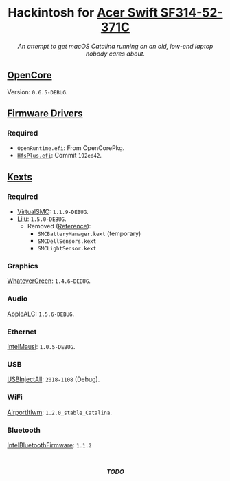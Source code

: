 <!-- markdownlint-disable MD024 MD033 -->

<div align="center">

# Hackintosh for [Acer Swift SF314-52-371C][snlookup]

_An attempt to get macOS Catalina running on an old, low-end laptop nobody cares about._

</div>

## [OpenCore][opencore]

Version: `0.6.5-DEBUG`.

## [Firmware Drivers][firmware-drivers]

### Required

- `OpenRuntime.efi`: From OpenCorePkg.
- [`HfsPlus.efi`][hfsplus]: Commit `192ed42`.

## [Kexts][kexts]

### Required

- [VirtualSMC][virtualsmc]: `1.1.9-DEBUG`.
- [Lilu][lilu]: `1.5.0-DEBUG`.
  - Removed ([Reference][lilu-removed-reference]):
    - `SMCBatteryManager.kext` (temporary)
    - `SMCDellSensors.kext`
    - `SMCLightSensor.kext`

### Graphics

[WhateverGreen][whatevergreen]: `1.4.6-DEBUG`.

### Audio

[AppleALC][applealc]: `1.5.6-DEBUG`.

### Ethernet

[IntelMausi][intelmausi]: `1.0.5-DEBUG`.

### USB

[USBInjectAll][usbinjectall]: `2018-1108` (Debug).

### WiFi

[AirportItlwm][airportitlwm]: `1.2.0_stable_Catalina`.

### Bluetooth

[IntelBluetoothFirmware][intelbluetoothfirmware]: `1.1.2`

<div align="center">

<br/>

**_TODO_**

</div>

<!-- Links -->

[snlookup]: https://snlookup.com/acer-swift-sf314-52-ultra-thin-nx-gplal-003-p110150
[opencore]: https://github.com/acidanthera/OpenCorePkg
[firmware-drivers]: https://dortania.github.io/OpenCore-Install-Guide/ktext.html#firmware-drivers
[hfsplus]: https://github.com/acidanthera/OcBinaryData/blob/master/Drivers/HfsPlus.efi
[kexts]: https://dortania.github.io/OpenCore-Install-Guide/ktext.html#kexts
[virtualsmc]: https://github.com/acidanthera/VirtualSMC
[lilu]: https://github.com/acidanthera/Lilu
[lilu-removed-reference]: https://dortania.github.io/OpenCore-Install-Guide/ktext.html#virtualsmc-plugins
[whatevergreen]: https://github.com/acidanthera/WhateverGreen
[applealc]: https://github.com/acidanthera/AppleALC
[intelmausi]: https://github.com/acidanthera/IntelMausi
[usbinjectall]: https://bitbucket.org/RehabMan/os-x-usb-inject-all
[airportitlwm]: https://github.com/OpenIntelWireless/itlwm
[intelbluetoothfirmware]: https://github.com/OpenIntelWireless/IntelBluetoothFirmware
